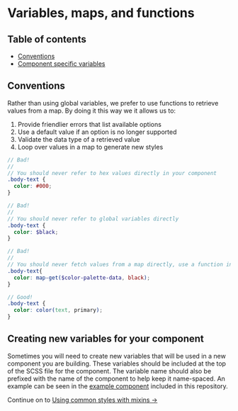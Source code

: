 # Variables, maps, and functions

## Table of contents
* [Conventions](#conventions)
* [Component specific variables](#component-specific-variables)

## Conventions
Rather than using global variables, we prefer to use functions to retrieve values from a map. By doing it this way we it allows us to:

1. Provide friendlier errors that list available options
1. Use a default value if an option is no longer supported
1. Validate the data type of a retrieved value
1. Loop over values in a map to generate new styles

```scss
// Bad!
//
// You should never refer to hex values directly in your component
.body-text {
  color: #000;
}

// Bad!
//
// You should never refer to global variables directly
.body-text {
  color: $black;
}

// Bad!
//
// You should never fetch values from a map directly, use a function instead
.body-text{
  color: map-get($color-palette-data, black);
}

// Good!
.body-text {
  color: color(text, primary);
}
```

## Creating new variables for your component
Sometimes you will need to create new variables that will be used in a new component you are building. These variables should be included at the top of the SCSS file for the component. The variable name should also be prefixed with the name of the component to help keep it name-spaced. An example can be seen in the [example component](../building-a-component/sample-component.scss) included in this repository.

Continue on to [Using common styles with mixins →](../using-common-styles-with-mixins)
